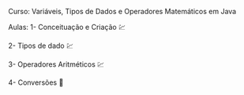 Curso:
Variáveis, Tipos de Dados e Operadores Matemáticos em Java

Aulas:
1- Conceituação e Criação  :chart:

2- Tipos de dado :chart:

3- Operadores Aritméticos :chart:

4- Conversões :construction: